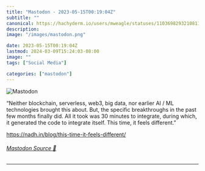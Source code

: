 ```yaml
---
title: "Mastodon - 2023-05-15T00:19:04Z"
subtitle: ""
canonical: https://hachyderm.io/users/mweagle/statuses/110369829321081140
description:
image: "/images/mastodon.png"

date: 2023-05-15T00:19:04Z
lastmod: 2024-03-09T15:24:03-08:00
image: ""
tags: ["Social Media"]

categories: ["mastodon"]
---
```

![Mastodon](/images/mastodon.png)

<p>“Neither blockchain, serverless, web3, big data, nor earlier AI / ML technologies brought this about. But, the specific breakthroughs in the past few months finally did. All it took was 30 minutes to integrate, during which, it generated the code to integrate itself. This time, it feels different.”</p><p><a href="https://nadh.in/blog/this-time-it-feels-different/" target="_blank" rel="nofollow noopener noreferrer" translate="no"><span class="invisible">https://</span><span class="ellipsis">nadh.in/blog/this-time-it-feel</span><span class="invisible">s-different/</span></a></p>


###### [Mastodon Source 🐘](https://hachyderm.io/@mweagle/110369829321081140)

___
